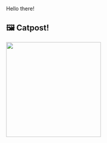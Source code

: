 Hello there!



## 🖼️ Catpost!

<sub>
    <img src="https://cdn2.thecatapi.com/images/2hk.jpg" height="256">
</sub>


